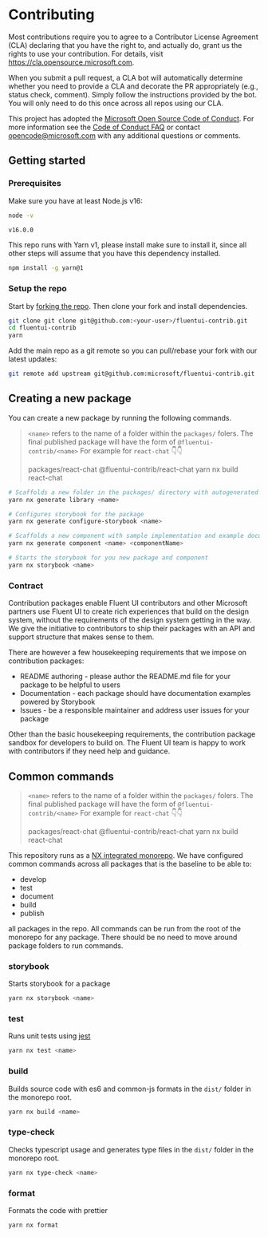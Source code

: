 # Contributing

Most contributions require you to agree to a
Contributor License Agreement (CLA) declaring that you have the right to, and actually do, grant us
the rights to use your contribution. For details, visit https://cla.opensource.microsoft.com.

When you submit a pull request, a CLA bot will automatically determine whether you need to provide
a CLA and decorate the PR appropriately (e.g., status check, comment). Simply follow the instructions
provided by the bot. You will only need to do this once across all repos using our CLA.

This project has adopted the [Microsoft Open Source Code of Conduct](https://opensource.microsoft.com/codeofconduct/).
For more information see the [Code of Conduct FAQ](https://opensource.microsoft.com/codeofconduct/faq/) or
contact [opencode@microsoft.com](mailto:opencode@microsoft.com) with any additional questions or comments.

## Getting started

### Prerequisites

Make sure you have at least Node.js v16:

```sh
node -v

v16.0.0
```

This repo runs with Yarn v1, please install make sure to install it, since all other steps will assume
that you have this dependency installed.

```sh
npm install -g yarn@1
```

### Setup the repo

Start by [forking the repo](https://github.com/microsoft/fluentui-contrib). Then clone your fork and
install dependencies.

```sh
git clone git clone git@github.com:<your-user>/fluentui-contrib.git
cd fluentui-contrib
yarn
```

Add the main repo as a git remote so you can pull/rebase your fork with our latest updates:

```sh
git remote add upstream git@github.com:microsoft/fluentui-contrib.git
```

## Creating a new package

You can create a new package by running the following commands.

> `<name>` refers to the name of a folder within the `packages/` folers. The
> final published package will have the form of `@fluentui-contrib/<name>`
> For example for `react-chat` 👇👇
>
> packages/react-chat
> @fluentui-contrib/react-chat
> yarn nx build react-chat

```sh
# Scaffolds a new folder in the packages/ directory with autogenerated package files
yarn nx generate library <name>

# Configures storybook for the package
yarn nx generate configure-storybook <name>

# Scaffolds a new component with sample implementation and example documentation
yarn nx generate component <name> <componentName>

# Starts the storybook for you new package and component
yarn nx storybook <name>
```

### Contract

Contribution packages enable Fluent UI contributors and other Microsoft partners
use Fluent UI to create rich experiences that build on the design system, without
the requirements of the design system getting in the way. We give the initiative
to contributors to ship their packages with an API and support structure that makes
sense to them.

There are however a few housekeeping requirements that we impose on contribution packages:

- README authoring - please author the README.md file for your package to be helpful to users
- Documentation - each package should have documentation examples powered by Storybook
- Issues - be a responsible maintainer and address user issues for your package

Other than the basic housekeeping requirements, the contribution package sandbox for developers
to build on. The Fluent UI team is happy to work with contributors if they need help and
guidance.

## Common commands

> `<name>` refers to the name of a folder within the `packages/` folers. The
> final published package will have the form of `@fluentui-contrib/<name>`
> For example for `react-chat` 👇👇
>
> packages/react-chat
> @fluentui-contrib/react-chat
> yarn nx build react-chat

This repository runs as a [NX integrated monorepo](https://nx.dev/tutorials/integrated-repo-tutorial). We have configured common commands
across all packages that is the baseline to be able to:

- develop
- test
- document
- build
- publish

all packages in the repo. All commands can be run from the root of the monorepo for any package. There should be no need to move
around package folders to run commands.

### storybook

Starts storybook for a package

```sh
yarn nx storybook <name>
```

### test

Runs unit tests using [jest](https://jestjs.io/)

```sh
yarn nx test <name>
```

### build

Builds source code with es6 and common-js formats in the `dist/` folder in the monorepo root.

```sh
yarn nx build <name>
```

### type-check

Checks typescript usage and generates type files in the `dist/` folder in the monorepo root.

```sh
yarn nx type-check <name>
```

### format

Formats the code with prettier

```sh
yarn nx format
```
